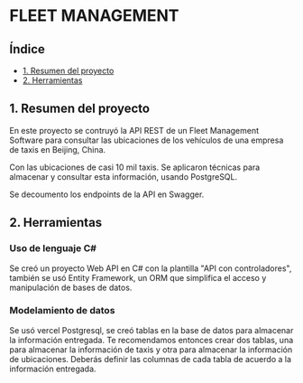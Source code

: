 # FLEET MANAGEMENT

## Índice


* [1. Resumen del proyecto](#2-resumen-del-proyecto)
* [2. Herramientas](#3-herramientas)



## 1. Resumen del proyecto

En este proyecto se contruyó la API REST de un Fleet Management Software para consultar las ubicaciones de los vehículos de una empresa de taxis en Beijing, China.

Con las ubicaciones de casi 10 mil taxis. Se aplicaron técnicas para almacenar y consultar esta información, usando PostgreSQL.

Se decoumento los endpoints de la API en Swagger.

## 2. Herramientas
### Uso de lenguaje C#
Se creó un proyecto Web API en C# con la plantilla "API con controladores", también se usó Entity Framework, un ORM que simplifica el acceso y manipulación de bases de datos.  

### Modelamiento de datos
Se usó vercel Postgresql, se creó tablas en la base de datos para almacenar la información entregada. Te recomendamos entonces crear dos tablas, una para almacenar la información de taxis y otra para almacenar la información de ubicaciones. Deberás definir las columnas de cada tabla de acuerdo a la información entregada.
